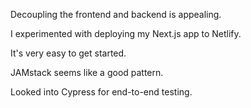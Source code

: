 Decoupling the frontend and backend is appealing.

I experimented with deploying my Next.js app to Netlify.

It's very easy to get started.

JAMstack seems like a good pattern.

Looked into Cypress for end-to-end testing.